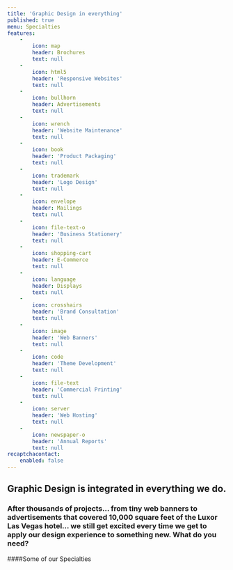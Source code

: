 ```yaml
---
title: 'Graphic Design in everything'
published: true
menu: Specialties
features:
    -
        icon: map
        header: Brochures
        text: null
    -
        icon: html5
        header: 'Responsive Websites'
        text: null
    -
        icon: bullhorn
        header: Advertisements
        text: null
    -
        icon: wrench
        header: 'Website Maintenance'
        text: null
    -
        icon: book
        header: 'Product Packaging'
        text: null
    -
        icon: trademark
        header: 'Logo Design'
        text: null
    -
        icon: envelope
        header: Mailings
        text: null
    -
        icon: file-text-o
        header: 'Business Stationery'
        text: null
    -
        icon: shopping-cart
        header: E-Commerce
        text: null
    -
        icon: language
        header: Displays
        text: null
    -
        icon: crosshairs
        header: 'Brand Consultation'
        text: null
    -
        icon: image
        header: 'Web Banners'
        text: null
    -
        icon: code
        header: 'Theme Development'
        text: null
    -
        icon: file-text
        header: 'Commercial Printing'
        text: null
    -
        icon: server
        header: 'Web Hosting'
        text: null
    -
        icon: newspaper-o
        header: 'Annual Reports'
        text: null
recaptchacontact:
    enabled: false
---
```


## Graphic Design is integrated in everything we do. 
### After thousands of projects... from tiny web banners to advertisements that covered 10,000 square feet of the Luxor Las Vegas hotel... we still get excited every time we get to apply our design experience to something new.  What do you need?
####Some of our Specialties
